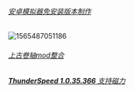 ###### [安卓模拟器免安装版本制作](https://www.52pojie.cn/thread-946548-1-1.html)

![1565487051186](C:\Users\shone\AppData\Roaming\Typora\typora-user-images\1565487051186.png)



###### [上古卷轴mod整合](https://www.52pojie.cn/thread-1011258-1-1.html)

###### [**ThunderSpeed 1.0.35.366** 支持磁力](https://www.52pojie.cn/thread-1011279-1-1.html)

